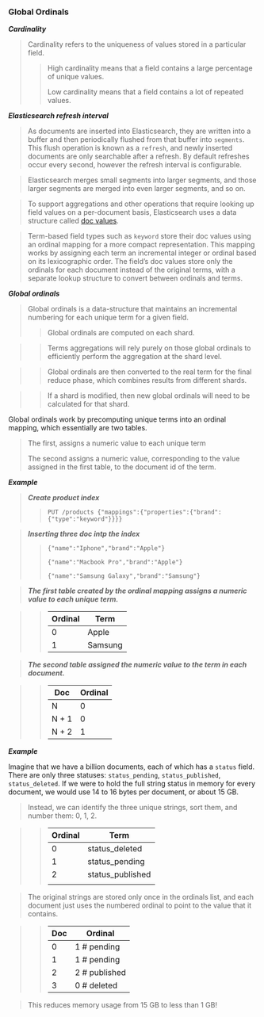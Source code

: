 ### Global Ordinals

***Cardinality***
> 
> Cardinality refers to the uniqueness of values stored in a particular field.
>> High cardinality means that a field contains a large percentage of unique values.
>>
>> Low cardinality means that a field contains a lot of repeated values. 
>>

***Elasticsearch refresh interval***

> As documents are inserted into Elasticsearch, they are written into a buffer and then periodically flushed from that buffer into `segments`. This flush operation is known as a `refresh`, and newly inserted documents are only searchable after a refresh. By default refreshes occur every second, however the refresh interval is configurable.
> 

>  Elasticsearch merges small segments into larger segments, and those larger segments are merged into even larger segments, and so on. 
> 

> To support aggregations and other operations that require looking up field values on a per-document basis, Elasticsearch uses a data structure called [doc values](https://www.elastic.co/guide/en/elasticsearch/reference/7.17/doc-values.html).
> 

> Term-based field types such as `keyword` store their doc values using an ordinal mapping for a more compact representation. This mapping works by assigning each term an incremental integer or ordinal based on its lexicographic order. The field’s doc values store only the ordinals for each document instead of the original terms, with a separate lookup structure to convert between ordinals and terms.
> 

***Global ordinals***

>  Global ordinals is a data-structure that maintains an incremental numbering for each unique term for a given field. 
>> Global ordinals are computed on each shard.
>>

>> Terms aggregations will rely purely on those global ordinals to efficiently perform the aggregation at the shard level. 
>>

>> Global ordinals are then converted  to the real term for the final reduce phase, which combines results from different shards.
>>
 
>> If a shard is modified, then new global ordinals will need to be calculated for that shard.
>> 

Global ordinals work by precomputing unique terms into an ordinal mapping, which essentially are two tables.

> The first, assigns a numeric value to each unique term
> 
> The second assigns a numeric value, corresponding to the value assigned in the first table, to the document id of the term. 
> 

***Example***

> ***Create product index***
>> `PUT /products {"mappings":{"properties":{"brand":{"type":"keyword"}}}}`

> ***Inserting three doc intp the index***
>> `{"name":"Iphone","brand":"Apple"}`
>>
>> `{"name":"Macbook Pro","brand":"Apple"}`
>> 
>> `{"name":"Samsung Galaxy","brand":"Samsung"}`

> ***The first table created by the ordinal mapping assigns a numeric value to each unique term.***

>> | Ordinal |  Term   |
>> | --------| --------|
>> | 0       | Apple   |
>> | 1       | Samsung |
>> 

> ***The second table assigned the numeric value to the term in each document.***

>> | Doc     |  Ordinal |
>> | --------| ---------|
>> | N       | 0        |
>> | N + 1   | 0        |
>> | N + 2   | 1        |   
>> 

***Example***

Imagine that we have a billion documents, each of which has a `status` field. There are only three statuses: `status_pending`, `status_published`, `status_deleted`. If we were to hold the full string status in memory for every document, we would use 14 to 16 bytes per document, or about 15 GB. 

> Instead, we can identify the three unique strings, sort them, and number them: 0, 1, 2. 

>> | Ordinal  | Term            |  
>> | -------- | --------------  |  
>> | 0        | status_deleted  |   
>> | 1        | status_pending  |  
>> | 2        | status_published|  
>> |          |                 |   

> The original strings are stored only once in the ordinals list, and each document just uses the numbered ordinal to point to the value that it contains. 

>> Doc     | Ordinal  
>> --------|----------------  
>> 0       | 1  # pending  
>> 1       | 1  # pending  
>> 2       | 2  # published  
>> 3       | 0  # deleted  
>>  


> This reduces memory usage from 15 GB to less than 1 GB!
> 



